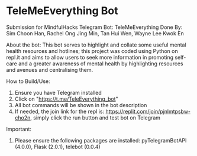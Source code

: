 # TeleMeEverything Bot
Submission for MindfulHacks
Telegram Bot: TeleMeEverything
Done By: Sim Choon Han, Rachel Ong Jing Min, Tan Hui Wen, Wayne Lee Kwok En

About the bot:
This bot serves to highlight and collate some useful mental health resources and hotlines; this project was coded using Python on repl.it and aims to allow users to seek more information in promoting self-care and a greater awareness of mental health by highlighting resources and avenues and centralising them.  


How to Build/Use:
1) Ensure you have Telegram installed
2) Click on "https://t.me/TeleEverything_bot"
3) All bot commands will be shown in the bot description
4) If needed, the join link for the repl is: https://replit.com/join/pjnlmtpsbw-cho2n, simply click the run button and test bot on Telegram

Important:
1) Please ensure the following packages are installed: pyTelegramBotAPI (4.0.0), Flask (2.0.1), telebot (0.0.4)
